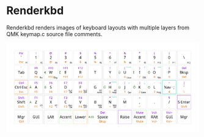 Renderkbd
=========

Renderkbd renders images of keyboard layouts with multiple layers
from QMK keymap.c source file comments.

![sample](sample/prog.png)
